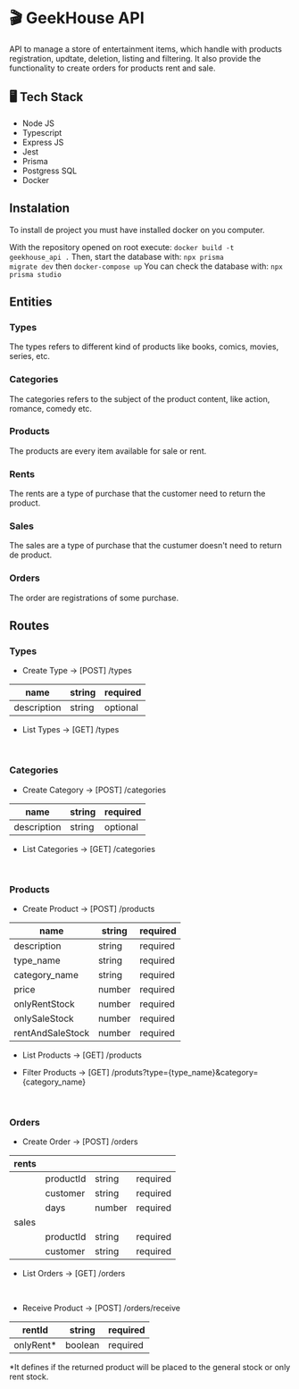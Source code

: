 # 🎬 GeekHouse API

API to manage a store of entertainment items, which handle with products registration, updtate, deletion, listing and filtering. It also provide the functionality to create orders for products rent and sale.

## 🖥 Tech Stack
- Node JS
- Typescript
- Express JS
- Jest
- Prisma
- Postgress SQL
- Docker

## Instalation
To install de project you must have installed docker on you computer.

With the repository opened on root execute: <code>docker build -t geekhouse_api .</code>
Then, start the database with: <code>npx prisma migrate dev</code> then <code>docker-compose up</code>
You can check the database with: <code>npx prisma studio</code> 

## Entities
### Types
The types refers to different kind of products like books, comics, movies, series, etc.
### Categories
The categories refers to the subject of the product content, like action, romance, comedy etc.
### Products
The products are every item available for sale or rent.
### Rents
The rents are a type of purchase that the customer need to return the product.
### Sales
The sales are a type of purchase that the custumer doesn't need to return de product.
### Orders
The order are registrations of some purchase.

## Routes
### Types

- Create Type -> [POST] /types

| name        	| string 	| required 	|
|-------------	|--------	|----------	|
| description 	| string 	| optional 	|

- List Types -> [GET] /types

<br/>

### Categories

- Create Category -> [POST] /categories

| name        	| string 	| required 	|
|-------------	|--------	|----------	|
| description 	| string 	| optional 	|

- List Categories -> [GET] /categories

<br/>

### Products

- Create Product -> [POST] /products

| name             | string | required |
|------------------|--------|----------|
| description      | string | required |
| type_name        | string | required |
| category_name    | string | required |
| price            | number | required |
| onlyRentStock    | number | required |
| onlySaleStock    | number | required |
| rentAndSaleStock | number | required |

- List Products -> [GET] /products

- Filter Products -> [GET] /produts?type={type_name}&category={category_name}

<br/>

### Orders

- Create Order -> [POST] /orders

| rents 	|           	|        	|          	|
|-------	|-----------	|--------	|----------	|
|       	| productId 	| string 	| required 	|
|       	| customer  	| string 	| required 	|
|       	| days      	| number 	| required 	|
| sales 	|           	|        	|          	|
|       	| productId 	| string 	| required 	|
|       	| customer  	| string 	| required 	|

- List Orders -> [GET] /orders
<br/>

- Receive Product -> [POST] /orders/receive

| rentId    | string  | required |
|-----------|---------|----------|
| onlyRent* | boolean | required |

*It defines if the returned product will be placed to the general stock or only rent stock.
